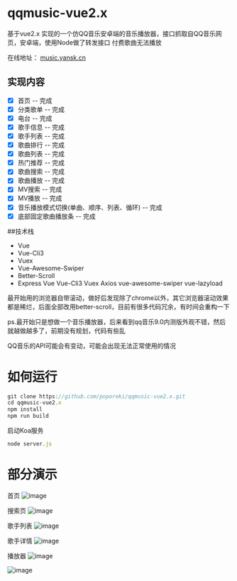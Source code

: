 # qqmusic-vue2.x
基于vue2.x  实现的一个仿QQ音乐安卓端的音乐播放器，接口抓取自QQ音乐网页，安卓端，使用Node做了转发接口
付费歌曲无法播放

在线地址： [music.yansk.cn](http://music.yansk.cn)

## 实现内容
- [x] 首页 -- 完成
- [x] 分类歌单 -- 完成
- [x] 电台 -- 完成
- [X] 歌手信息 -- 完成
- [X] 歌手列表 -- 完成
- [x] 歌曲排行 -- 完成
- [x] 歌曲列表 -- 完成
- [x] 热门推荐 -- 完成
- [x] 歌曲搜索 -- 完成
- [x] 歌曲播放 -- 完成
- [x] MV搜索 -- 完成
- [x] MV播放 -- 完成
- [x] 音乐播放模式切换(单曲、顺序、列表、循环) -- 完成
- [x] 底部固定歌曲播放条 -- 完成

##技术栈
- Vue
- Vue-Cli3
- Vuex
- Vue-Awesome-Swiper
- Better-Scroll
- Express
Vue Vue-Cli3 Vuex Axios  vue-awesome-swiper vue-lazyload



最开始用的浏览器自带滚动，做好后发现除了chrome以外，其它浏览器滚动效果都是稀烂，后面全部改用better-scroll，目前有很多代码冗余，有时间会重构一下

ps.最开始只是想做一个音乐播放器，后来看到qq音乐9.0内测版外观不错，然后就越做越多了，前期没有规划，代码有些乱

QQ音乐的API可能会有变动，可能会出现无法正常使用的情况

# 如何运行
```javascript
git clone https://github.com/poporeki/qqmusic-vue2.x.git
cd qqmusic-vue2.x
npm install
npm run build
```

启动Koa服务
```javascript
node server.js

```


# 部分演示

首页
![image](http://image.yansk.cn/home.gif)

搜索页
![image](http://image.yansk.cn/search.gif)

歌手列表
![image](http://image.yansk.cn/singer_list.gif)

歌手详情
![image](http://image.yansk.cn/singer_detail.gif)

播放器
![image](http://image.yansk.cn/player.gif)

![image](http://image.yansk.cn/mv.gif)
